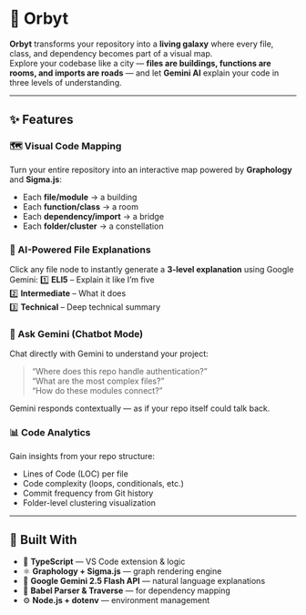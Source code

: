 # 🌌 Orbyt

**Orbyt** transforms your repository into a **living galaxy** where every file, class, and dependency becomes part of a visual map.  
Explore your codebase like a city — **files are buildings, functions are rooms, and imports are roads** — and let **Gemini AI** explain your code in three levels of understanding.

---

## ✨ Features

### 🗺️ Visual Code Mapping
Turn your entire repository into an interactive map powered by **Graphology** and **Sigma.js**:
- Each **file/module** → a building  
- Each **function/class** → a room  
- Each **dependency/import** → a bridge  
- Each **folder/cluster** → a constellation  

### 🧠 AI-Powered File Explanations
Click any file node to instantly generate a **3-level explanation** using Google Gemini:
1️⃣ **ELI5** – Explain it like I’m five  
2️⃣ **Intermediate** – What it does  
3️⃣ **Technical** – Deep technical summary  

### 💬 Ask Gemini (Chatbot Mode)
Chat directly with Gemini to understand your project:
> “Where does this repo handle authentication?”  
> “What are the most complex files?”  
> “How do these modules connect?”

Gemini responds contextually — as if your repo itself could talk back.

### 📊 Code Analytics
Gain insights from your repo structure:
- Lines of Code (LOC) per file  
- Code complexity (loops, conditionals, etc.)  
- Commit frequency from Git history  
- Folder-level clustering visualization  

---

## 🧱 Built With

- 🧩 **TypeScript** — VS Code extension & logic  
- ⚛️ **Graphology + Sigma.js** — graph rendering engine  
- 🧠 **Google Gemini 2.5 Flash API** — natural language explanations  
- 🧬 **Babel Parser & Traverse** — for dependency mapping  
- ⚙️ **Node.js + dotenv** — environment management  
